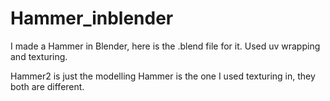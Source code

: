 # Hammer_inblender
I made a Hammer in Blender, here is the .blend file for it. Used uv wrapping and texturing.

Hammer2 is just the modelling
Hammer is the one I used texturing in, they both are different.
